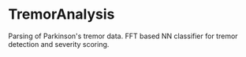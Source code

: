 # TremorAnalysis
Parsing of Parkinson's tremor data. FFT based NN classifier for tremor detection and severity scoring.
